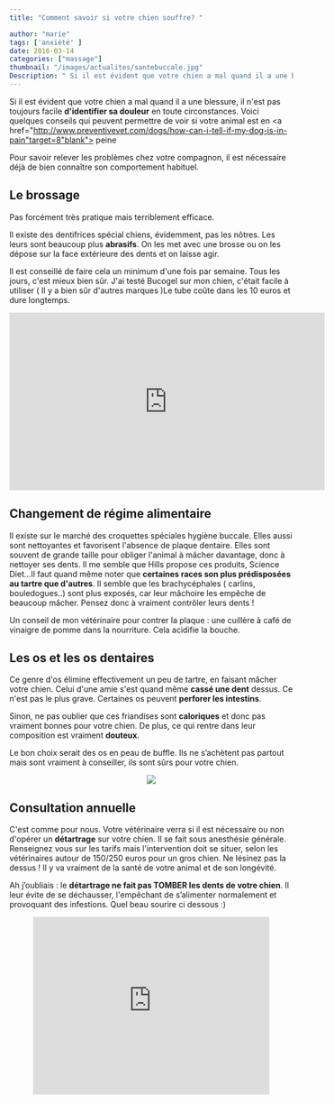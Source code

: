 ```yaml
---
title: "Comment savoir si votre chien souffre? "

author: "marie"
tags: ['anxiété' ]
date: 2016-03-14
categories: ["massage"]
thumbnail: "/images/actualites/santebuccale.jpg"
Description: " Si il est évident que votre chien a mal quand il a une blessure, il n'est pas toujours facile d'identifier sa douleur en toute circonstances. Voici quelques conseils qui peuvent permettre de voir si votre animal est en peine. "
---
```


Si il est évident que votre chien a mal quand il a une blessure, il n'est pas toujours facile <b>d'identifier sa douleur</b> en toute circonstances. Voici quelques conseils qui peuvent permettre de voir si votre animal est en <a href="http://www.preventivevet.com/dogs/how-can-i-tell-if-my-dog-is-in-pain"target=8"blank"> peine</a>

Pour savoir relever les problèmes chez votre compagnon, il est nécessaire déjà de bien connaître son comportement habituel.





## Le brossage ##
Pas forcément très pratique mais terriblement efficace.

Il existe des dentifrices spécial chiens, évidemment, pas les nôtres. Les leurs sont beaucoup plus <b>abrasifs</b>. On les met avec une brosse ou on les dépose sur la face extérieure des dents et on laisse agir.

Il est conseillé de faire cela un minimum d'une fois par semaine. Tous les jours, c'est mieux bien sûr.
J'ai testé Bucogel sur mon chien, c'était facile à utiliser ( Il y a bien sûr d'autres marques )Le tube coûte dans les 10 euros et dure longtemps.




<p align="center"><iframe width="560" height="315" src="https://www.youtube.com/embed/zbL8rufXfl8" frameborder="0" allowfullscreen></iframe></p>


## Changement de régime alimentaire ##
Il existe sur le marché des croquettes spéciales hygiène buccale. Elles aussi sont nettoyantes et favorisent l'absence de plaque dentaire. Elles sont souvent de grande taille pour obliger l'animal à mâcher davantage, donc à nettoyer ses dents. Il me semble que Hills propose ces produits, Science Diet...Il faut quand même noter que <b>certaines races son plus prédisposées au tartre que d'autres</b>. Il semble que les brachycéphales ( carlins, bouledogues..) sont plus exposés, car leur mâchoire les empêche de beaucoup mâcher. Pensez donc à vraiment contrôler leurs dents !


Un conseil de mon vétérinaire pour contrer la plaque : une cuillère à café de vinaigre de pomme dans la nourriture. Cela acidifie la bouche.




## Les os et les os dentaires ##

Ce genre d'os élimine effectivement un peu de tartre, en faisant mâcher votre chien. Celui d'une amie s'est quand même <b>cassé une dent</b> dessus. Ce n'est pas le plus grave. Certaines os peuvent <b>perforer les intestins</b>.

Sinon, ne pas oublier que ces friandises sont <b>caloriques</b> et donc pas vraiment bonnes pour votre chien. De plus, ce qui rentre dans leur composition est vraiment <b>douteux</b>.

Le bon choix serait des os en peau de buffle. Ils ne s’achètent pas partout mais sont vraiment à conseiller, ils sont sûrs pour votre chien.

<p align="center"><img src="/images/actualites/sharpbones.jpeg"class="img-responsive"></p>









## Consultation annuelle ##
C'est comme pour nous. Votre vétérinaire verra si il est nécessaire ou non d'opérer un <b>détartrage</b> sur votre chien. Il se fait sous anesthésie générale. Renseignez vous sur les tarifs mais l'intervention doit se situer, selon les vétérinaires autour de 150/250 euros pour un gros chien.
Ne lésinez pas la dessus ! Il y va vraiment de la santé de votre animal et de son longévité.


Ah j’oubliais : le <b>détartrage ne fait pas TOMBER les dents de votre chien</b>. Il leur évite de se déchausser, l'empêchant de s’alimenter normalement et provoquant des infestions.
 Quel beau sourire ci dessous :)

 <p align="center"><iframe width="420" height="315" src="https://www.youtube.com/embed/wojt_2IZwZU" frameborder="0" allowfullscreen></iframe></p>

